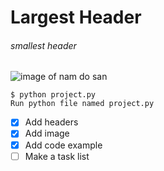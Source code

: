 # Largest Header
###### smallest header

![image of nam do san](https://user-images.githubusercontent.com/114462283/224565630-526a8291-d016-49a0-a6fc-853da142f708.png)

```
$ python project.py
Run python file named project.py
```

- [x] Add headers
- [x] Add image
- [x] Add code example
- [ ] Make a task list
